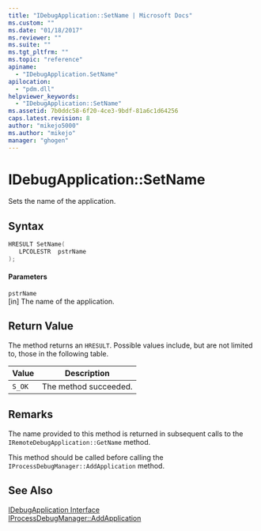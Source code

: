 ```yaml
---
title: "IDebugApplication::SetName | Microsoft Docs"
ms.custom: ""
ms.date: "01/18/2017"
ms.reviewer: ""
ms.suite: ""
ms.tgt_pltfrm: ""
ms.topic: "reference"
apiname: 
  - "IDebugApplication.SetName"
apilocation: 
  - "pdm.dll"
helpviewer_keywords: 
  - "IDebugApplication::SetName"
ms.assetid: 7b0ddc58-6f20-4ce3-9bdf-81a6c1d64256
caps.latest.revision: 8
author: "mikejo5000"
ms.author: "mikejo"
manager: "ghogen"
---
```

# IDebugApplication::SetName
Sets the name of the application.  
  
## Syntax  
  
```cpp
HRESULT SetName(  
   LPCOLESTR  pstrName  
);  
```  
  
#### Parameters  
 `pstrName`  
 [in] The name of the application.  
  
## Return Value  
 The method returns an `HRESULT`. Possible values include, but are not limited to, those in the following table.  
  
|Value|Description|  
|-----------|-----------------|  
|`S_OK`|The method succeeded.|  
  
## Remarks  
 The name provided to this method is returned in subsequent calls to the `IRemoteDebugApplication::GetName` method.  
  
 This method should be called before calling the `IProcessDebugManager::AddApplication` method.  
  
## See Also  
 [IDebugApplication Interface](../../winscript/reference/idebugapplication-interface.md)   
 [IProcessDebugManager::AddApplication](../../winscript/reference/iprocessdebugmanager-addapplication.md)